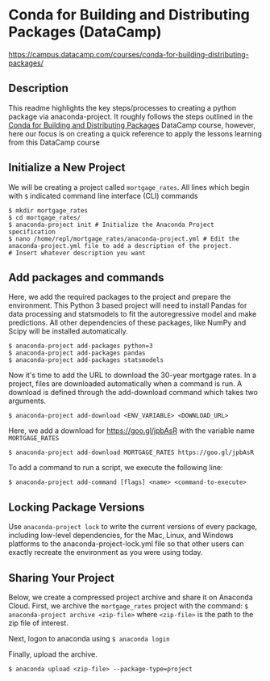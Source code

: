 # Conda for Building and Distributing Packages (DataCamp)
https://campus.datacamp.com/courses/conda-for-building-distributing-packages/

## Description
This readme highlights the key steps/processes to creating a python package via anaconda-project. It roughly follows the steps outlined in the [Conda for Building and Distributing Packages](https://campus.datacamp.com/courses/conda-for-building-distributing-packages/) DataCamp course, however, here our focus is on creating a quick reference to apply the lessons learning from this DataCamp course

## Initialize a New Project
We will be creating a project called ```mortgage_rates```. All lines which begin with ```$``` indicated command line interface (CLI) commands
```
$ mkdir mortgage_rates
$ cd mortgage_rates/
$ anaconda-project init # Initialize the Anaconda Project specification
$ nano /home/repl/mortgage_rates/anaconda-project.yml # Edit the anaconda-project.yml file to add a description of the project. 
# Insert whatever description you want
```

## Add packages and commands
Here, we add the required packages to the project and prepare the environment. This Python 3 based project will need to install Pandas for data processing and statsmodels to fit the autoregressive model and make predictions.
All other dependencies of these packages, like NumPy and Scipy will be installed automatically.
```
$ anaconda-project add-packages python=3
$ anaconda-project add-packages pandas
$ anaconda-project add-packages statsmodels
```

Now it's time to add the URL to download the 30-year mortgage rates. In a project, files are downloaded automatically when a command is run. A download is defined through the add-download command which takes two arguments.

```
$ anaconda-project add-download <ENV_VARIABLE> <DOWNLOAD_URL>
```
Here, we add a download for https://goo.gl/jpbAsR with the variable name ```MORTGAGE_RATES```
```
$ anaconda-project add-download MORTGAGE_RATES https://goo.gl/jpbAsR
```

To add a command to run a script, we execute the following line:
```
$ anaconda-project add-command [flags] <name> <command-to-execute>
```

## Locking Package Versions
Use ```anaconda-project lock``` to write the current versions of every package, including low-level dependencies, for the Mac, Linux, and Windows platforms to the anaconda-project-lock.yml file so that other users can exactly recreate the environment as you were using today.

## Sharing Your Project
Below, we create a compressed project archive and share it on Anaconda Cloud.
First, we archive the ```mortgage_rates``` project with the command:
```$ anaconda-project archive <zip-file>```
where ```<zip-file>``` is the path to the zip file of interest.

Next, logon to anaconda using ```$ anaconda login```

Finally, upload the archive.
```
$ anaconda upload <zip-file> --package-type=project
```
